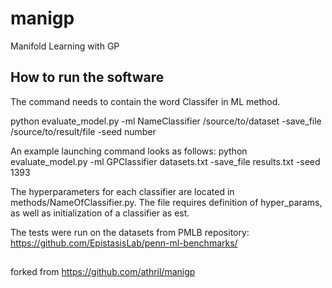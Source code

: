 # manigp
Manifold Learning with GP

## How to run the software
The command needs to contain the word Classifer in ML method.

python evaluate_model.py -ml NameClassifier /source/to/dataset -save_file /source/to/result/file -seed number


An example launching command looks as follows:
python evaluate_model.py -ml GPClassifier datasets.txt -save_file results.txt -seed 1393

The hyperparameters for each classifier are located in methods/NameOfClassifier.py. The file requires definition of hyper_params, as well as initialization of a classifier as est.

The tests were run on the datasets from PMLB repository: https://github.com/EpistasisLab/penn-ml-benchmarks/

##

forked from https://github.com/athril/manigp
